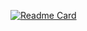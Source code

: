 [![Readme Card](https://github-readme-stats.vercel.app/api/pin/?username=88srzh&show_icons=true&theme=ayu-mirage&repo=cookies)](https://github.com/88srzh/cookies)
